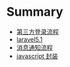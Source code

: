 # Summary

* [第三方登录流程](weibo-login.md)
* [laravel5.1](laravel-51.md)
* [消息通知流程](message.md)
* [javascript 封装](javascript-code.md)

